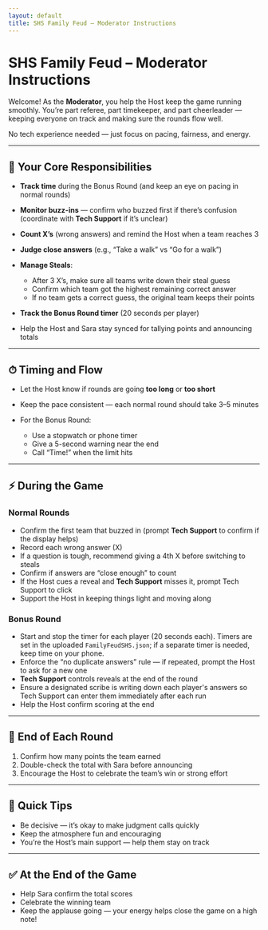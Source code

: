 ```yaml
---
layout: default
title: SHS Family Feud – Moderator Instructions
---
```


# SHS Family Feud – Moderator Instructions

Welcome! As the **Moderator**, you help the Host keep the game running smoothly. You’re part referee, part timekeeper, and part cheerleader — keeping everyone on track and making sure the rounds flow well.

No tech experience needed — just focus on pacing, fairness, and energy.

---

## 🎯 Your Core Responsibilities

* **Track time** during the Bonus Round (and keep an eye on pacing in normal rounds)
* **Monitor buzz-ins** — confirm who buzzed first if there’s confusion (coordinate with **Tech Support** if it’s unclear)
* **Count X’s** (wrong answers) and remind the Host when a team reaches 3
* **Judge close answers** (e.g., “Take a walk” vs “Go for a walk”)
* **Manage Steals**:

  * After 3 X’s, make sure all teams write down their steal guess
  * Confirm which team got the highest remaining correct answer
  * If no team gets a correct guess, the original team keeps their points
* **Track the Bonus Round timer** (20 seconds per player)
* Help the Host and Sara stay synced for tallying points and announcing totals

---

## ⏱ Timing and Flow

* Let the Host know if rounds are going **too long** or **too short**
* Keep the pace consistent — each normal round should take 3–5 minutes
* For the Bonus Round:

  * Use a stopwatch or phone timer
  * Give a 5-second warning near the end
  * Call “Time!” when the limit hits

---

## ⚡ During the Game

### Normal Rounds

* Confirm the first team that buzzed in (prompt **Tech Support** to confirm if the display helps)
* Record each wrong answer (X)
* If a question is tough, recommend giving a 4th X before switching to steals
* Confirm if answers are “close enough” to count
* If the Host cues a reveal and **Tech Support** misses it, prompt Tech Support to click
* Support the Host in keeping things light and moving along

### Bonus Round

* Start and stop the timer for each player (20 seconds each). Timers are set in the uploaded `FamilyFeudSHS.json`; if a separate timer is needed, keep time on your phone.
* Enforce the “no duplicate answers” rule — if repeated, prompt the Host to ask for a new one
* **Tech Support** controls reveals at the end of the round
* Ensure a designated scribe is writing down each player's answers so Tech Support can enter them immediately after each run
* Help the Host confirm scoring at the end

---

## 🧾 End of Each Round

1. Confirm how many points the team earned
2. Double-check the total with Sara before announcing
3. Encourage the Host to celebrate the team’s win or strong effort

---

## 🧠 Quick Tips

* Be decisive — it’s okay to make judgment calls quickly
* Keep the atmosphere fun and encouraging
* You’re the Host’s main support — help them stay on track

---

## ✅ At the End of the Game

* Help Sara confirm the total scores
* Celebrate the winning team
* Keep the applause going — your energy helps close the game on a high note!

